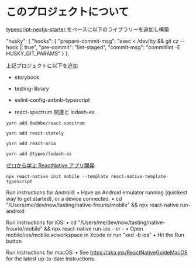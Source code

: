 # このプロジェクトについて

[ typescript-nextjs-starter ](https://github.com/jpedroschmitz/typescript-nextjs-starter) をベースに以下のライブラリーを追加し構築

"husky": {
"hooks": {
"prepare-commit-msg": "exec < /dev/tty && git cz --hook || true",
"pre-commit": "lint-staged",
"commit-msg": "commitlint -E HUSKY_GIT_PARAMS"
}
},

上記プロジェクトに以下を追加

- storybook

- testing-library

- eslint-config-airbnb-typescript

- react-spectrum 関連と lodash-es

```
yarn add @adobe/react-spectrum

yarn add react-stately

yarn add react-aria

yarn add @types/lodash-es

```

[ ゼロから学ぶ ReactNative アプリ開発 ](https://zenn.dev/nekoniki/books/671f61b486f8bf/viewer/65a2ac)

```
npx react-native init mobile --template react-native-template-typescript
```

 Run instructions for Android:
    • Have an Android emulator running (quickest way to get started), or a device connected.
    • cd "/Users/me/dev/now/tasting/native-frourio/mobile" && npx react-native run-android
  
  Run instructions for iOS:
    • cd "/Users/me/dev/now/tasting/native-frourio/mobile" && npx react-native run-ios
    - or -
    • Open mobile/ios/mobile.xcworkspace in Xcode or run "xed -b ios"
    • Hit the Run button
    
  Run instructions for macOS:
    • See https://aka.ms/ReactNativeGuideMacOS for the latest up-to-date instructions.
    

